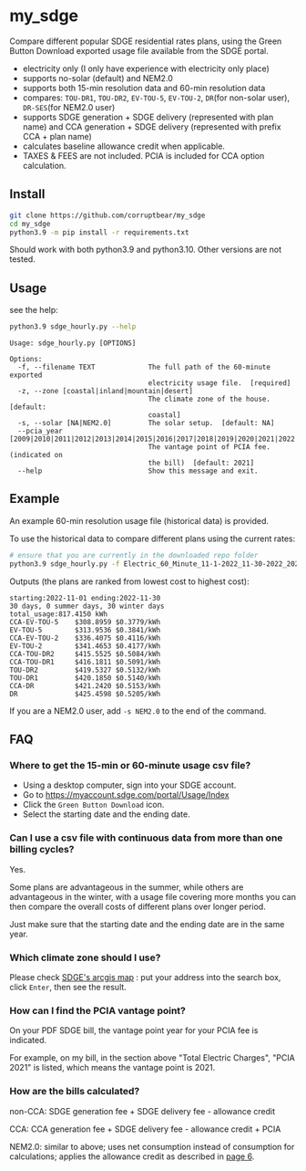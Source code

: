 # my_sdge
Compare different popular SDGE residential rates plans, using the Green Button Download exported usage file available from the SDGE portal.

- electricity only (I only have experience with electricity only place)
- supports no-solar (default) and NEM2.0
- supports both 15-min resolution data and 60-min resolution data
- compares: `TOU-DR1`, `TOU-DR2`, `EV-TOU-5`, `EV-TOU-2`, `DR`(for non-solar user), `DR-SES`(for NEM2.0 user)
- supports SDGE generation + SDGE delivery (represented with plan name) and CCA generation + SDGE delivery (represented with prefix CCA + plan name)
- calculates baseline allowance credit when applicable.
- TAXES & FEES are not included. PCIA is included for CCA option calculation.

## Install
```bash
git clone https://github.com/corruptbear/my_sdge
cd my_sdge
python3.9 -m pip install -r requirements.txt
```

Should work with both python3.9 and python3.10. Other versions are not tested.

## Usage
see the help:
```bash
python3.9 sdge_hourly.py --help
```
```
Usage: sdge_hourly.py [OPTIONS]

Options:
  -f, --filename TEXT             The full path of the 60-minute exported
                                  electricity usage file.  [required]
  -z, --zone [coastal|inland|mountain|desert]
                                  The climate zone of the house.  [default:
                                  coastal]
  -s, --solar [NA|NEM2.0]         The solar setup.  [default: NA]
  --pcia_year [2009|2010|2011|2012|2013|2014|2015|2016|2017|2018|2019|2020|2021|2022|2023]
                                  The vantage point of PCIA fee. (indicated on
                                  the bill)  [default: 2021]
  --help                          Show this message and exit.
```

## Example
An example 60-min resolution usage file (historical data) is provided.

To use the historical data to compare different plans using the current rates:

```bash
# ensure that you are currently in the downloaded repo folder
python3.9 sdge_hourly.py -f Electric_60_Minute_11-1-2022_11-30-2022_20230819.csv -z coastal --pcia_year 2021
```
Outputs (the plans are ranked from lowest cost to highest cost):
```
starting:2022-11-01 ending:2022-11-30
30 days, 0 summer days, 30 winter days
total_usage:817.4150 kWh
CCA-EV-TOU-5    $308.8959 $0.3779/kWh
EV-TOU-5        $313.9536 $0.3841/kWh
CCA-EV-TOU-2    $336.4075 $0.4116/kWh
EV-TOU-2        $341.4653 $0.4177/kWh
CCA-TOU-DR2     $415.5525 $0.5084/kWh
CCA-TOU-DR1     $416.1811 $0.5091/kWh
TOU-DR2         $419.5327 $0.5132/kWh
TOU-DR1         $420.1850 $0.5140/kWh
CCA-DR          $421.2420 $0.5153/kWh
DR              $425.4598 $0.5205/kWh
```

If you are a NEM2.0 user, add `-s NEM2.0` to the end of the command.

## FAQ

### Where to get the 15-min or 60-minute usage csv file?
- Using a desktop computer, sign into your SDGE account.
- Go to https://myaccount.sdge.com/portal/Usage/Index
- Click the `Green Button Download` icon.
- Select the starting date and the ending date.

### Can I use a csv file with continuous data from more than one billing cycles?
Yes. 

Some plans are advantageous in the summer, while others are advantageous in the winter, with a usage file covering more months you can then compare the overall costs of different plans over longer period. 

Just make sure that the starting date and the ending date are in the same year. 

### Which climate zone should I use?
Please check [SDGE's arcgis map](https://sempra.maps.arcgis.com/apps/Embed/index.html?webmap=9c7f4ff6255946d7a86d6fca6934db40&extent=-118.0874,32.5219,-115.6731,33.5248&home=true&zoom=true&scale=true&search=true&searchextent=true&disable_scroll=false&theme=light) : put your address into the search box, click `Enter`, then see the result.

### How can I find the PCIA vantage point?
On your PDF SDGE bill, the vantage point year for your PCIA fee is indicated.

For example, on my bill, in the section above "Total Electric Charges", "PCIA 2021" is listed, which means the vantage point is 2021.

### How are the bills calculated?

non-CCA: SDGE generation fee + SDGE delivery fee - allowance credit

CCA: CCA generation fee + SDGE delivery fee - allowance credit + PCIA

NEM2.0: similar to above; uses net consumption instead of consumption for calculations; applies the allowance credit as described in [page 6](https://www.sdge.com/sites/default/files/elec_elec-scheds_nem.pdf).